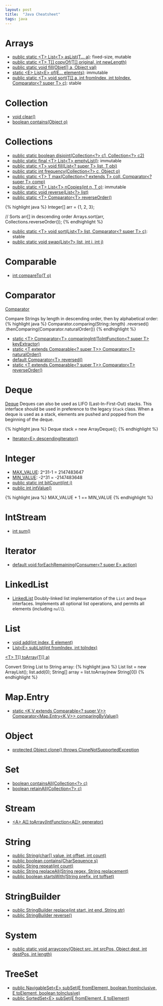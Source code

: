```yaml
---
layout: post
title:  "Java Cheatsheet"
tags: java
---
```

# Arrays
* [public static \<T\> List\<T\> asList(T... a)](https://docs.oracle.com/javase/8/docs/api/java/util/Arrays.html#asList-T...-): fixed-size, mutable
* [public static \<T\> T\[\] copyOf(T\[\] original, int newLength)](https://docs.oracle.com/javase/8/docs/api/java/util/Arrays.html#copyOf-T:A-int-)
* [public static void fill(Objet\[\] a, Object val)](https://docs.oracle.com/javase/8/docs/api/java/util/Arrays.html#fill-java.lang.Object:A-java.lang.Object-)
* [static \<E\> List\<E\> of(E... elements)](https://docs.oracle.com/en/java/javase/11/docs/api/java.base/java/util/List.html#of%28E...%29): immutable
* [public static \<T\> void sort(T\[\] a, int fromIndex, int toIndex, Comparator\<? super T\> c)](https://docs.oracle.com/javase/8/docs/api/java/util/Arrays.html#sort-T:A-int-int-java.util.Comparator-): stable

# Collection
* [void clear()](https://docs.oracle.com/javase/8/docs/api/java/util/Collection.html#clear--)
* [boolean contains(Object o)](https://docs.oracle.com/javase/8/docs/api/java/util/Collection.html#contains-java.lang.Object-)

# Collections
* [public static boolean disjoint(Collection\<?\> c1, Collection\<?\> c2)](https://docs.oracle.com/javase/8/docs/api/java/util/Collections.html#disjoint-java.util.Collection-java.util.Collection-)
* [public static final \<T\> List\<T\> emptyList()](https://docs.oracle.com/javase/8/docs/api/java/util/Collections.html#emptyList--): immutable
* [public static \<T\> void fill(List\<? super T\> list, T obj)](https://docs.oracle.com/javase/8/docs/api/java/util/Collections.html#fill-java.util.List-T-)
* [public static int frequency(Collection\<?\> c, Object o)](https://docs.oracle.com/javase/8/docs/api/java/util/Collections.html#frequency-java.util.Collection-java.lang.Object-)
* [public static \<T\> T max(Collection\<? extends T\> coll, Comparator\<? super T\> comp)](https://docs.oracle.com/javase/8/docs/api/java/util/Collections.html#max-java.util.Collection-java.util.Comparator-)
* [public static \<T\> List\<T\> nCopies(int n, T o)](https://docs.oracle.com/javase/8/docs/api/java/util/Collections.html#nCopies-int-T-): immutable
* [public static void reverse(List\<?\> list)](https://docs.oracle.com/en/java/javase/11/docs/api/java.base/java/util/Collections.html#reverse(java.util.List))
* [public static \<T\> Comparator\<T\> reverseOrder()](https://docs.oracle.com/javase/8/docs/api/java/util/Collections.html#reverseOrder--)

{% highlight java %}
Integer[] arr = {1, 2, 3};
  
// Sorts arr[] in descending order 
Arrays.sort(arr, Collections.reverseOrder()); 
{% endhighlight %}

* [public static \<T\> void sort(List\<T\> list, Comparator\<? super T\> c)](https://docs.oracle.com/javase/8/docs/api/java/util/Collections.html#sort-java.util.List-java.util.Comparator-): stable
* [public static void swap(List\<?\> list, int i, int j)](https://docs.oracle.com/javase/8/docs/api/java/util/Collections.html#swap-java.util.List-int-int-)

# Comparable
* [int compareTo(T o)](https://docs.oracle.com/javase/8/docs/api/java/lang/Comparable.html#compareTo-T-)

# Comparator
[Comparator](https://docs.oracle.com/javase/8/docs/api/java/util/Comparator.html)

Compare Strings by length in descending order, then by alphabetical order:
{% highlight java %}
Comparator.comparing(String::length)
    .reversed()
    .thenComparing(Comparator.<String>naturalOrder())
{% endhighlight %}

* [static \<T\> Comparator\<T\> comparingInt(ToIntFunction\<? super T\> keyExtractor)](https://docs.oracle.com/javase/8/docs/api/java/util/Comparator.html#comparingInt-java.util.function.ToIntFunction-)
* [static \<T extends Comparable\<? super T\>\> Comparator\<T\> naturalOrder()](https://docs.oracle.com/javase/8/docs/api/java/util/Comparator.html#naturalOrder--)
* [default Comparator\<T\> reversed()](https://docs.oracle.com/en/java/javase/14/docs/api/java.base/java/util/Comparator.html#reversed())
* [static \<T extends Comparable\<? super T\>\> Comparator\<T\> reverseOrder()](https://docs.oracle.com/en/java/javase/14/docs/api/java.base/java/util/Comparator.html#reverseOrder())

# Deque
[Deque](https://docs.oracle.com/en/java/javase/11/docs/api/java.base/java/util/Deque.html)
Deques can also be used as LIFO (Last-In-First-Out) stacks. This interface should be used in preference to the legacy `Stack` class. When a deque is used as a stack, elements are pushed and popped from the beginning of the deque.

{% highlight java %}
Deque<Integer> stack = new ArrayDeque<Integer>();
{% endhighlight %}

* [Iterator\<E\> descendingIterator()](https://docs.oracle.com/en/java/javase/11/docs/api/java.base/java/util/Deque.html#descendingIterator())

# Integer
* [MAX_VALUE](https://docs.oracle.com/javase/8/docs/api/java/lang/Integer.html#MAX_VALUE): 2^31-1 = 2147483647
* [MIN_VALUE](https://docs.oracle.com/javase/8/docs/api/java/lang/Integer.html#MIN_VALUE): -2^31 = -2147483648
* [public static int bitCount(int i)](https://docs.oracle.com/javase/8/docs/api/java/lang/Integer.html#bitCount-int-)
* [public int intValue()](https://docs.oracle.com/javase/8/docs/api/java/lang/Integer.html#intValue--)

{% highlight java %}
MAX_VALUE + 1 == MIN_VALUE
{% endhighlight %}

# IntStream
* [int sum()](https://docs.oracle.com/javase/8/docs/api/java/util/stream/IntStream.html#sum--)

# Iterator
* [default void forEachRemaining(Consumer\<? super E\> action)](https://docs.oracle.com/en/java/javase/11/docs/api/java.base/java/util/Iterator.html#forEachRemaining(java.util.function.Consumer))

# LinkedList
* [LinkedList](https://docs.oracle.com/javase/8/docs/api/java/util/LinkedList.html)
Doubly-linked list implementation of the `List` and `Deque` interfaces. Implements all optional list operations, and permits all elements (including `null`).

# List
* [void add(int index, E element)](https://docs.oracle.com/javase/8/docs/api/java/util/List.html#add-int-E-)
* [List\<E\> subList(int fromIndex, int toIndex)](https://docs.oracle.com/javase/8/docs/api/java/util/List.html#subList-int-int-)

[\<T\> T\[\] toArray(T\[\] a)](https://docs.oracle.com/javase/8/docs/api/java/util/List.html#toArray-T:A-)

Convert String List to String array:
{% highlight java %}
List<String> list = new ArrayList<String>();
list.add(0);
String[] array = list.toArray(new String[0])
{% endhighlight %}

# Map.Entry
* [static \<K,V extends Comparable\<? super V\>\> Comparator\<Map.Entry\<K,V\>\> comparingByValue()](https://docs.oracle.com/javase/8/docs/api/java/util/Map.Entry.html#comparingByValue--)

# Object
* [protected Object clone() throws CloneNotSupportedException](https://docs.oracle.com/javase/8/docs/api/java/lang/Object.html#clone--)

# Set
* [boolean containsAll(Collection\<?\> c)](https://docs.oracle.com/javase/8/docs/api/java/util/Set.html#containsAll-java.util.Collection-)
* [boolean retainAll(Collection\<?\> c)](https://docs.oracle.com/javase/8/docs/api/java/util/Set.html#retainAll-java.util.Collection-)

# Stream
* [\<A\> A\[\] toArray(IntFunction\<A\[\]\> generator)](https://docs.oracle.com/javase/8/docs/api/java/util/stream/Stream.html#toArray-java.util.function.IntFunction-)

# String
* [public String(char\[\]  value, int offset, int count)](https://docs.oracle.com/javase/8/docs/api/java/lang/String.html#String-char:A-int-int-)
* [public boolean contains(CharSequence s)](https://docs.oracle.com/javase/8/docs/api/java/lang/String.html#contains-java.lang.CharSequence-)
* [public String repeat(int count)](https://docs.oracle.com/en/java/javase/11/docs/api/java.base/java/lang/String.html#repeat(int))
* [public String replaceAll(String regex, String replacement)](https://docs.oracle.com/javase/8/docs/api/java/lang/String.html#replaceAll-java.lang.String-java.lang.String-)
* [public boolean startsWith(String prefix, int toffset)](https://docs.oracle.com/javase/8/docs/api/java/lang/String.html#startsWith-java.lang.String-int-)

# StringBuilder
* [public StringBuilder replace(int start, int end, String str)](https://docs.oracle.com/javase/8/docs/api/java/lang/StringBuilder.html#replace-int-int-java.lang.String-)
* [public StringBuilder reverse()](https://docs.oracle.com/javase/8/docs/api/java/lang/StringBuilder.html#reverse--)

# System
* [public static void arraycopy(Object src, int srcPos, Object dest, int destPos, int length)](https://docs.oracle.com/javase/8/docs/api/java/lang/System.html#arraycopy-java.lang.Object-int-java.lang.Object-int-int-)

# TreeSet
* [public NavigableSet\<E\> subSet(E fromElement, boolean fromInclusive, E toElement, boolean toInclusive)](https://docs.oracle.com/javase/8/docs/api/java/util/TreeSet.html#subSet-E-boolean-E-boolean-)
* [public SortedSet\<E\> subSet(E fromElement, E toElement)](https://docs.oracle.com/javase/8/docs/api/java/util/TreeSet.html#subSet-E-E-)
